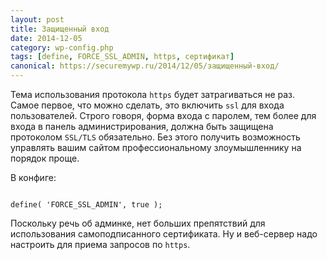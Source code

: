 ```yaml
---
layout: post
title: Защищенный вход
date: 2014-12-05
category: wp-config.php
tags: [define, FORCE_SSL_ADMIN, https, сертификат]
canonical: https://securemywp.ru/2014/12/05/защищенный-вход/
---
```


Тема использования протокола <code>https</code> будет затрагиваться не раз. Самое первое, что можно сделать, это включить <code>ssl</code> для входа пользователей. Строго говоря, форма входа с паролем, тем более для входа в панель администрирования, должна быть защищена протоколом <code>SSL/TLS</code> обязательно. Без этого получить возможность управлять вашим сайтом профессиональному злоумышленнику на порядок проще.

В конфиге:

<pre><code>
define( 'FORCE_SSL_ADMIN', true );
</code></pre>

Поскольку речь об админке, нет больших препятствий для использования самоподписанного сертификата. Ну и веб-сервер надо настроить для приема запросов по <code>https</code>.
